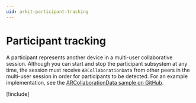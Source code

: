 ```yaml
---
uid: arkit-participant-tracking
---
```

# Participant tracking

A participant represents another device in a multi-user collaborative session. Although you can start and stop the participant subsystem at any time, the session must receive `ARCollaborationData` from other peers in the multi-user session in order for participants to be detected. For an example implementation, see the [ARCollaborationData sample on GitHub](https://github.com/Unity-Technologies/arfoundation-samples/tree/master/Assets/Scenes/ARCollaborationData).

[!include[](snippets/apple-arkit-trademark.md)]
